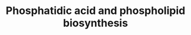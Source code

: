 ---
annotations:
- id: PW:0000354
  parent: classic metabolic pathway
  type: Pathway Ontology
  value: glycerophospholipid metabolic pathway
authors:
- M.Braymer
- MaintBot
- CarolineMrejen
- Thomas
- Khanspers
- Ddigles
- Mkutmon
- Eweitz
citedin: ''
communities: []
description: 'All major phospholipid classes in yeast may trace their synthesis to
  a common precursor: cytidine diphosphate diacylglycerol (CDP-DAG). CDP-DAG is synthesized
  in a reaction catalyzed by CDP-DAG synthase, which converts phosphatidic acid (PA)
  to CDP-DAG using cytidine triphosphate (CTP) as the CDP donor. There are two distinct
  CDP-DAG synthases in S. cerevisiae: Cds1p, localized in the endoplasmic reticulum
  (ER), and Tam41p, localized in the mitochondrial matrix. In the ER, CDP-DAG generated
  by Cds1p can be converted to phosphatidylinositol (PI) or phosphatidylserine (PS)
  via PI synthase (Pis1p) or PS synthase (Cho1p), respectively. In the mitochondrion,
  CDP-DAG generated by Tam41p can be sequentially converted to phosphatidylglycerol
  (PG), which can be further converted to cardiolipin. Synthesis of PI, PG, and cardiolipin
  occurs through similar mechanisms in mammalian cells; however, unlike yeast, mammals
  primarily synthesize PS from other phospholipids and not from CDP-DAG.  Source:
  https://pathway.yeastgenome.org/'
last-edited: 2024-10-09
ndex: null
organisms:
- Saccharomyces cerevisiae
redirect_from:
- /index.php/Pathway:WP472
- /instance/WP472
- /instance/WP472_r135643
revision: r135643
schema-jsonld:
- '@context': https://schema.org/
  '@id': https://wikipathways.github.io/pathways/WP472.html
  '@type': Dataset
  creator:
    '@type': Organization
    name: WikiPathways
  description: 'All major phospholipid classes in yeast may trace their synthesis
    to a common precursor: cytidine diphosphate diacylglycerol (CDP-DAG). CDP-DAG
    is synthesized in a reaction catalyzed by CDP-DAG synthase, which converts phosphatidic
    acid (PA) to CDP-DAG using cytidine triphosphate (CTP) as the CDP donor. There
    are two distinct CDP-DAG synthases in S. cerevisiae: Cds1p, localized in the endoplasmic
    reticulum (ER), and Tam41p, localized in the mitochondrial matrix. In the ER,
    CDP-DAG generated by Cds1p can be converted to phosphatidylinositol (PI) or phosphatidylserine
    (PS) via PI synthase (Pis1p) or PS synthase (Cho1p), respectively. In the mitochondrion,
    CDP-DAG generated by Tam41p can be sequentially converted to phosphatidylglycerol
    (PG), which can be further converted to cardiolipin. Synthesis of PI, PG, and
    cardiolipin occurs through similar mechanisms in mammalian cells; however, unlike
    yeast, mammals primarily synthesize PS from other phospholipids and not from CDP-DAG.  Source:
    https://pathway.yeastgenome.org/'
  keywords:
  - 1,2 diacylglycerol
  - AYR1
  - CDP-1,2-Diacylglycerol
  - CDP-choline
  - CDS1
  - CHO1
  - CHO2
  - CPT1
  - CRD1
  - CTP
  - GPT2
  - Glycerol-3-Phosphate
  - H2O
  - L-1-phosphatidyl-ethanolamine
  - L-serine
  - LPP1
  - Metabolite
  - NADP
  - NADPH
  - OPI3
  - PAH1
  - PGS1
  - PSD1
  - PSD2
  - Phosphate
  - SCT1
  - SLC1
  - glycerol
  - lysophosphatidic acid
  - phosphate
  - phosphatidic acid
  - pyrophosphate
  license: CC0
  name: Phosphatidic acid and phospholipid biosynthesis
seo: CreativeWork
title: Phosphatidic acid and phospholipid biosynthesis
wpid: WP472
---